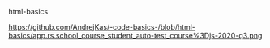 html-basics

https://github.com/AndrejKas/-code-basics-/blob/html-basics/app.rs.school_course_student_auto-test_course%3Djs-2020-q3.png
